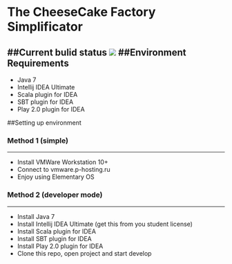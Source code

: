 # The CheeseCake Factory Simplificator
##Current bulid status <a href="https://travis-ci.org/TCFSTeam/tcfs-play"><img src="https://travis-ci.org/TCFSTeam/tcfs-play.svg?branch=master"></a>
##Environment Requirements
-----------
* Java 7
* Intellij IDEA Ultimate
* Scala plugin for IDEA
* SBT plugin for IDEA
* Play 2.0 plugin for IDEA

##Setting up environment
### Method 1 (simple)
-----------
* Install VMWare Workstation 10+ 
* Connect to vmware.p-hosting.ru
* Enjoy using Elementary OS

### Method 2 (developer mode)
-----------
* Install Java 7
* Install Intellij IDEA Ultimate (get this from you student license)
* Install Scala plugin for IDEA
* Install SBT plugin for IDEA
* Install Play 2.0 plugin for IDEA
* Clone this repo, open project and start develop
